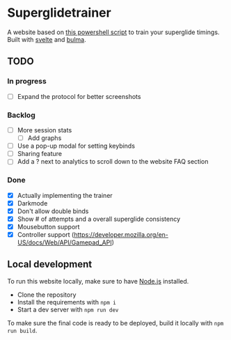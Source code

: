 # Superglidetrainer

A website based on [this powershell script](https://github.com/AngryGroceries/Apex_Superglide_Practice_Tool) to train your superglide timings. Built with [svelte](https://svelte.dev/) and [bulma](https://bulma.io/).

## TODO

### In progress
- [ ] Expand the protocol for better screenshots

### Backlog
- [ ] More session stats
  - [ ] Add graphs
- [ ] Use a pop-up modal for setting keybinds
- [ ] Sharing feature
- [ ] Add a ? next to analytics to scroll down to the website FAQ section

### Done
- [x] Actually implementing the trainer
- [x] Darkmode 
- [x] Don't allow double binds
- [x] Show # of attempts and a overall superglide consistency
- [x] Mousebutton support
- [x] Controller support (<https://developer.mozilla.org/en-US/docs/Web/API/Gamepad_API>)

## Local development

To run this website locally, make sure to have [Node.js](https://nodejs.org/en/download/) installed. 
- Clone the repository 
- Install the requirements with `npm i` 
- Start a dev server with `npm run dev`

To make sure the final code is ready to be deployed, build it locally with `npm run build`.
